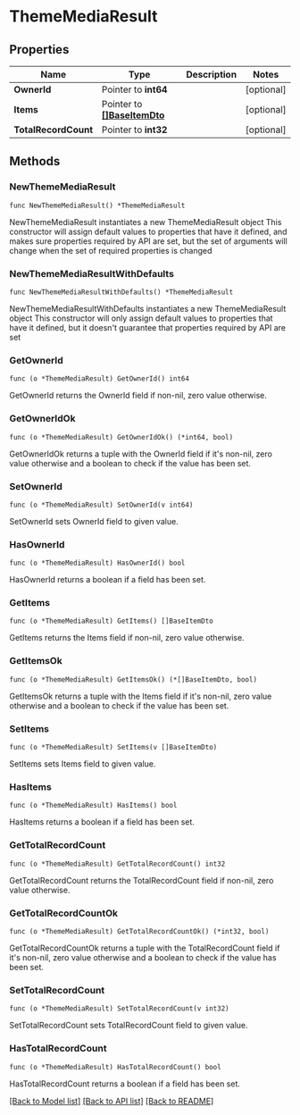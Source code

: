 # ThemeMediaResult

## Properties

Name | Type | Description | Notes
------------ | ------------- | ------------- | -------------
**OwnerId** | Pointer to **int64** |  | [optional] 
**Items** | Pointer to [**[]BaseItemDto**](BaseItemDto.md) |  | [optional] 
**TotalRecordCount** | Pointer to **int32** |  | [optional] 

## Methods

### NewThemeMediaResult

`func NewThemeMediaResult() *ThemeMediaResult`

NewThemeMediaResult instantiates a new ThemeMediaResult object
This constructor will assign default values to properties that have it defined,
and makes sure properties required by API are set, but the set of arguments
will change when the set of required properties is changed

### NewThemeMediaResultWithDefaults

`func NewThemeMediaResultWithDefaults() *ThemeMediaResult`

NewThemeMediaResultWithDefaults instantiates a new ThemeMediaResult object
This constructor will only assign default values to properties that have it defined,
but it doesn't guarantee that properties required by API are set

### GetOwnerId

`func (o *ThemeMediaResult) GetOwnerId() int64`

GetOwnerId returns the OwnerId field if non-nil, zero value otherwise.

### GetOwnerIdOk

`func (o *ThemeMediaResult) GetOwnerIdOk() (*int64, bool)`

GetOwnerIdOk returns a tuple with the OwnerId field if it's non-nil, zero value otherwise
and a boolean to check if the value has been set.

### SetOwnerId

`func (o *ThemeMediaResult) SetOwnerId(v int64)`

SetOwnerId sets OwnerId field to given value.

### HasOwnerId

`func (o *ThemeMediaResult) HasOwnerId() bool`

HasOwnerId returns a boolean if a field has been set.

### GetItems

`func (o *ThemeMediaResult) GetItems() []BaseItemDto`

GetItems returns the Items field if non-nil, zero value otherwise.

### GetItemsOk

`func (o *ThemeMediaResult) GetItemsOk() (*[]BaseItemDto, bool)`

GetItemsOk returns a tuple with the Items field if it's non-nil, zero value otherwise
and a boolean to check if the value has been set.

### SetItems

`func (o *ThemeMediaResult) SetItems(v []BaseItemDto)`

SetItems sets Items field to given value.

### HasItems

`func (o *ThemeMediaResult) HasItems() bool`

HasItems returns a boolean if a field has been set.

### GetTotalRecordCount

`func (o *ThemeMediaResult) GetTotalRecordCount() int32`

GetTotalRecordCount returns the TotalRecordCount field if non-nil, zero value otherwise.

### GetTotalRecordCountOk

`func (o *ThemeMediaResult) GetTotalRecordCountOk() (*int32, bool)`

GetTotalRecordCountOk returns a tuple with the TotalRecordCount field if it's non-nil, zero value otherwise
and a boolean to check if the value has been set.

### SetTotalRecordCount

`func (o *ThemeMediaResult) SetTotalRecordCount(v int32)`

SetTotalRecordCount sets TotalRecordCount field to given value.

### HasTotalRecordCount

`func (o *ThemeMediaResult) HasTotalRecordCount() bool`

HasTotalRecordCount returns a boolean if a field has been set.


[[Back to Model list]](../README.md#documentation-for-models) [[Back to API list]](../README.md#documentation-for-api-endpoints) [[Back to README]](../README.md)


